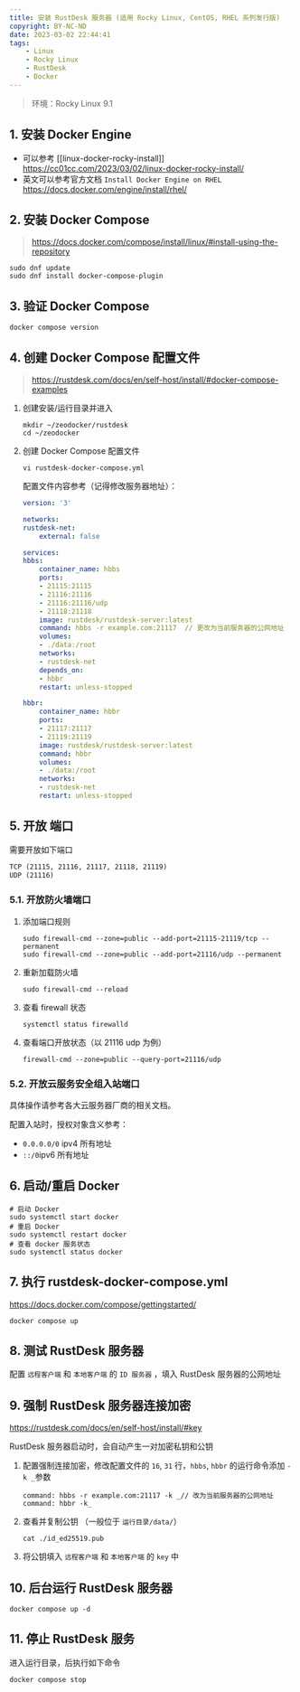 ```yaml
---
title: 安装 RustDesk 服务器 (适用 Rocky Linux, CentOS, RHEL 系列发行版)
copyright: BY-NC-ND
date: 2023-03-02 22:44:41
tags:
    - Linux
    - Rocky Linux
    - RustDesk
    - Docker
---
```


> 环境：Rocky Linux 9.1

## 1. 安装 Docker Engine

- 可以参考 [[linux-docker-rocky-install]] <https://cc01cc.com/2023/03/02/linux-docker-rocky-install/>
- 英文可以参考官方文档 `Install Docker Engine on RHEL` <https://docs.docker.com/engine/install/rhel/>

## 2. 安装 Docker Compose

> <https://docs.docker.com/compose/install/linux/#install-using-the-repository>

```shell
sudo dnf update
sudo dnf install docker-compose-plugin
```

## 3. 验证 Docker Compose

```shell
docker compose version
```

## 4. 创建 Docker Compose 配置文件

> <https://rustdesk.com/docs/en/self-host/install/#docker-compose-examples>

1. 创建安装/运行目录并进入

    ```shell
    mkdir ~/zeodocker/rustdesk
    cd ~/zeodocker
    ```

2. 创建 Docker Compose 配置文件

    ```shell
    vi rustdesk-docker-compose.yml
    ```

    配置文件内容参考（记得修改服务器地址）：

    ```yml
    version: '3'

    networks:
    rustdesk-net:
        external: false

    services:
    hbbs:
        container_name: hbbs
        ports:
        - 21115:21115
        - 21116:21116
        - 21116:21116/udp
        - 21118:21118
        image: rustdesk/rustdesk-server:latest
        command: hbbs -r example.com:21117  // 更改为当前服务器的公网地址
        volumes:
        - ./data:/root
        networks:
        - rustdesk-net
        depends_on:
        - hbbr
        restart: unless-stopped

    hbbr:
        container_name: hbbr
        ports:
        - 21117:21117
        - 21119:21119
        image: rustdesk/rustdesk-server:latest
        command: hbbr
        volumes:
        - ./data:/root
        networks:
        - rustdesk-net
        restart: unless-stopped
    ```

## 5. 开放 端口

需要开放如下端口

```txt
TCP (21115, 21116, 21117, 21118, 21119)
UDP (21116)
```

### 5.1. 开放防火墙端口

1. 添加端口规则

    ```shell
    sudo firewall-cmd --zone=public --add-port=21115-21119/tcp --permanent
    sudo firewall-cmd --zone=public --add-port=21116/udp --permanent
    ```

2. 重新加载防火墙

    ```shell
    sudo firewall-cmd --reload
    ```

3. 查看 firewall 状态

    ```shell
    systemctl status firewalld
    ```

4. 查看端口开放状态（以 21116 udp 为例）

    ```shell
    firewall-cmd --zone=public --query-port=21116/udp
    ```

### 5.2. 开放云服务安全组入站端口

具体操作请参考各大云服务器厂商的相关文档。

配置入站时，授权对象含义参考：

- `0.0.0.0/0` ipv4 所有地址
- `::/0`ipv6 所有地址

## 6. 启动/重启 Docker

```shell
# 启动 Docker
sudo systemctl start docker
# 重启 Docker
sudo systemctl restart docker
# 查看 docker 服务状态
sudo systemctl status docker
```

## 7. 执行 rustdesk-docker-compose.yml

<https://docs.docker.com/compose/gettingstarted/>

```shell
docker compose up
```

## 8. 测试 RustDesk 服务器

配置 `远程客户端` 和 `本地客户端` 的 `ID 服务器` ，填入 RustDesk 服务器的公网地址

## 9. 强制 RustDesk 服务器连接加密

<https://rustdesk.com/docs/en/self-host/install/#key>

RustDesk 服务器启动时，会自动产生一对加密私钥和公钥

1. 配置强制连接加密，修改配置文件的 `16`, `31` 行，`hbbs`, `hbbr` 的运行命令添加 `-k _`参数

    ```shell
    command: hbbs -r example.com:21117 -k _// 改为当前服务器的公网地址
    command: hbbr -k_
    ```

2. 查看并复制公钥 （一般位于 `运行目录/data/`）

    ```shell
    cat ./id_ed25519.pub
    ```

3. 将公钥填入 `远程客户端` 和 `本地客户端` 的 `key` 中

## 10. 后台运行 RustDesk 服务器

```shell
docker compose up -d
```

## 11. 停止 RustDesk 服务

进入运行目录，后执行如下命令

```shell
docker compose stop
```

<!--
Copyright © 2023 [cc01cc](https://github.com/cc01cc)

本页面采用 [知识共享署名-非商业性使用 4.0 国际许可协议](http://creativecommons.org/licenses/by-nc/4.0/) 进行许可。

转载请注明原始地址：<https://cc01cc.com/>
-->